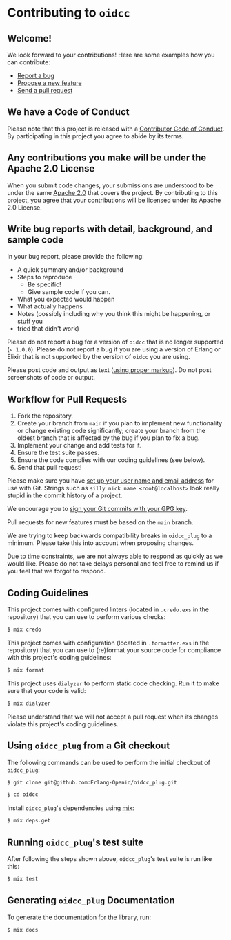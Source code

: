 # Contributing to `oidcc`

## Welcome!

We look forward to your contributions! Here are some examples how you can
contribute:

- [Report a bug](https://github.com/Erlang-Openid/oidcc_plug/issues/new?labels=bug&template=BUG.md)
- [Propose a new feature](https://github.com/Erlang-Openid/oidcc_plug/issues/new?labels=enhancement&template=FEATURE.md)
- [Send a pull request](https://github.com/Erlang-Openid/oidcc_plug/pulls)

## We have a Code of Conduct

Please note that this project is released with a
[Contributor Code of Conduct](CODE_OF_CONDUCT.md). By participating in this
project you agree to abide by its terms.

## Any contributions you make will be under the Apache 2.0 License

When you submit code changes, your submissions are understood to be under the
same [Apache 2.0](https://github.com/Erlang-Openid/oidcc_plug/blob/main/LICENSE)
that covers the project. By contributing to this project, you agree that your
contributions will be licensed under its Apache 2.0 License.

## Write bug reports with detail, background, and sample code

In your bug report, please provide the following:

- A quick summary and/or background
- Steps to reproduce
  - Be specific!
  - Give sample code if you can.
- What you expected would happen
- What actually happens
- Notes (possibly including why you think this might be happening, or stuff you
- tried that didn't work)

Please do not report a bug for a version of `oidcc` that is no longer
supported (`< 1.0.0`). Please do not report a bug if you are using a version of
Erlang or Elixir that is not supported by the version of `oidcc` you are using.

Please post code and output as text
([using proper markup](https://guides.github.com/features/mastering-markdown/)).
Do not post screenshots of code or output.

## Workflow for Pull Requests

1. Fork the repository.
2. Create your branch from `main` if you plan to implement new functionality or
   change existing code significantly; create your branch from the oldest branch
   that is affected by the bug if you plan to fix a bug.
3. Implement your change and add tests for it.
4. Ensure the test suite passes.
5. Ensure the code complies with our coding guidelines (see below).
6. Send that pull request!

Please make sure you have
[set up your user name and email address](https://git-scm.com/book/en/v2/Getting-Started-First-Time-Git-Setup)
for use with Git. Strings such as `silly nick name <root@localhost>` look really
stupid in the commit history of a project.

We encourage you to
[sign your Git commits with your GPG key](https://docs.github.com/en/github/authenticating-to-github/signing-commits).

Pull requests for new features must be based on the `main` branch.

We are trying to keep backwards compatibility breaks in `oidcc_plug` to a
minimum. Please take this into account when proposing changes.

Due to time constraints, we are not always able to respond as quickly as we
would like. Please do not take delays personal and feel free to remind us if you
feel that we forgot to respond.

## Coding Guidelines

This project comes with configured linters (located in `.credo.exs` in the
repository) that you can use to perform various checks:

```bash
$ mix credo
```

This project comes with configuration (located in `.formatter.exs` in the
repository) that you can use to (re)format your
source code for compliance with this project's coding guidelines:

```bash
$ mix format
```

This project uses `dialyzer` to perform static code checking. Run it to make
sure that your code is valid:

```bash
$ mix dialyzer
```

Please understand that we will not accept a pull request when its changes
violate this project's coding guidelines.

## Using `oidcc_plug` from a Git checkout

The following commands can be used to perform the initial checkout of
`oidcc_plug`:

```bash
$ git clone git@github.com:Erlang-Openid/oidcc_plug.git

$ cd oidcc
```

Install `oidcc_plug`'s dependencies using [mix](https://hexdocs.pm/mix/Mix.html):

```bash
$ mix deps.get
```

## Running `oidcc_plug`'s test suite

After following the steps shown above, `oidcc_plug`'s test suite is run like
this:

```bash
$ mix test
```

## Generating `oidcc_plug` Documentation

To generate the documentation for the library, run:

```bash
$ mix docs
```

<!-- TODO: Add when guides are added -->
<!-- The guide documentation pages can be found in the `/guides/` directory. -->

